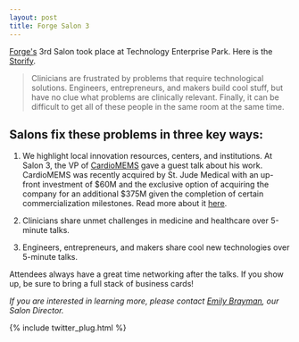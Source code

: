 ```yaml
---
layout: post
title: Forge Salon 3
---
```


[Forge's](http://www.forgeatl.com) 3rd Salon took place at Technology Enterprise Park. Here is the [Storify](https://storify.com/ForgeATL/salon-3).

>Clinicians are frustrated by problems that require technological solutions. Engineers, entrepreneurs, and makers build cool stuff, but have no clue what problems are clinically relevant. Finally, it can be difficult to get all of these people in the same room at
the same time.

## Salons fix these problems in three key ways:

1. We highlight local innovation resources, centers, and institutions. At Salon 3, the VP of [CardioMEMS](http://www.sjm.com/cardiomems) gave a guest talk about his work.
CardioMEMS was recently acquired by St. Jude Medical with an up-front investment of $60M and the exclusive option of acquiring the company
 for an additional $375M given the completion of certain commercialization milestones. Read more about it [here](http://jaycaplan.com/2010/09/14/cardiomems-an-earn-out-with-a-twist/).

2. Clinicians share unmet challenges in medicine and healthcare over 5-minute talks.

3. Engineers, entrepreneurs, and makers share cool new technologies over 5-minute talks.

Attendees always have a great time networking after the talks. If you show up, be sure to bring a full stack of business cards!

*If you are interested in learning more, please contact [Emily Brayman](mailto:emily@forgeatl.com), our Salon Director.*

{% include twitter_plug.html %}
